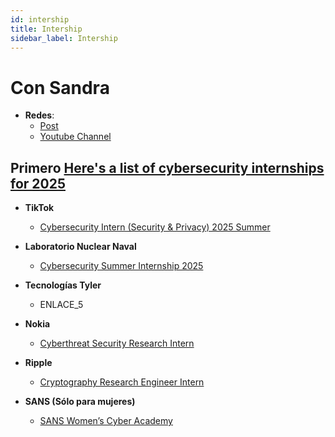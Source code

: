 ```yaml
---
id: intership
title: Intership
sidebar_label: Intership
---
```


# Con Sandra
- **Redes**:
    - [Post](https://www.withsandra.dev/archive?page=1)
    - [Youtube Channel](https://www.youtube.com/@WithSandra/videos)

## Primero [Here's a list of cybersecurity internships for 2025](https://www.withsandra.dev/p/here-s-a-list-of-cybersecurity-internships-for-2025)
- **TikTok**
  - [Cybersecurity Intern (Security & Privacy) 2025 Summer](https://www.levels.fyi/jobs?utm_campaign=google_jobs_apply&utm_medium=organic&utm_source=google_jobs_apply&jobId=120026196837573318)

- **Laboratorio Nuclear Naval**
  - [Cybersecurity Summer Internship 2025](https://www.untapped.io/app/discover/jobs/naval-nuclear-laboratory/cybersecurity-summer-internship-2025/029e52e6-582f-49dc-8ee5-8f05386cfbbd?utm_source=www.withsandra.dev&utm_medium=referral&utm_campaign=here-s-a-list-of-cybersecurity-internships-for-2025)

- **Tecnologías Tyler**
  - ENLACE_5

- **Nokia**
  - [Cyberthreat Security Research Intern](https://www.levels.fyi/jobs?utm_campaign=google_jobs_apply&utm_medium=organic&utm_source=google_jobs_apply&jobId=111522067907519174)

- **Ripple**
  - [Cryptography Research Engineer Intern](https://ripple.com/careers/all-jobs/job/5989570/?utm_source=www.withsandra.dev&utm_medium=referral&utm_campaign=here-s-a-list-of-cybersecurity-internships-that-re-still-hiring)

- **SANS (Sólo para mujeres)**
  - [SANS Women’s Cyber Academy](https://www.sans.org/cyber-academy/womens-academy/?utm_source=www.withsandra.dev&utm_medium=referral&utm_campaign=here-s-a-list-of-cybersecurity-internships-that-re-still-hiring)

